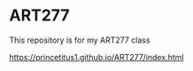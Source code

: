 # ART277
This repository is for my ART277 class
 
 https://princetitus1.github.io/ART277/index.html 
